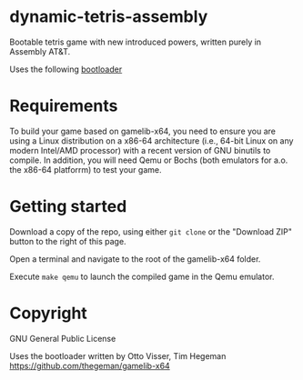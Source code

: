 dynamic-tetris-assembly
===========

Bootable tetris game with new introduced powers, written purely in Assembly AT&T.

Uses the following [bootloader](https://github.com/thegeman/gamelib-x64)

Requirements
===========

To build your game based on gamelib-x64, you need to ensure you are using a Linux distribution on a x86-64 architecture (i.e., 64-bit Linux on any modern Intel/AMD processor) with a recent version of GNU binutils to compile. In addition, you will need Qemu or Bochs (both emulators for a.o. the x86-64 platforrm) to test your game.

Getting started
===========

Download a copy of the repo, using either `git clone` or the "Download ZIP" button to the right of this page.

Open a terminal and navigate to the root of the gamelib-x64 folder.

Execute `make qemu` to launch the compiled game in the Qemu emulator.

Copyright
===========

GNU General Public License

Uses the bootloader written by Otto Visser, Tim Hegeman https://github.com/thegeman/gamelib-x64
